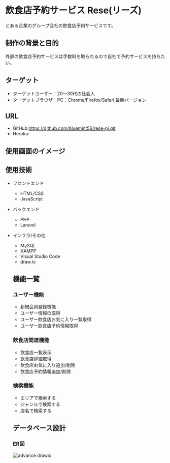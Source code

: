 # 飲食店予約サービス Rese(リーズ)
とある企業のグループ会社の飲食店予約サービスです。

## 制作の背景と目的
外部の飲食店予約サービスは手数料を取られるので自社で予約サービスを持ちたい。

## ターゲット
- ターゲットユーザー：20～30代の社会人
- ターゲットブラウザ：PC：Chrome/Firefox/Safari 最新バージョン

## URL
- GitHub:https://github.com/bluemint56/rese-pj.git
- Heroku:

## 使用画面のイメージ


## 使用技術
- フロントエンド
  - HTML/CSS
  - JavaScript
- バックエンド
  - PHP
  - Laravel
- インフラ/その他
  - MySQL
  - XAMPP
  - Visual Studio Code
  - draw.io
  
  ## 機能一覧
  ### ユーザー機能
  - 新規会員登録機能
  - ユーザー情報の取得
  - ユーザー飲食店お気に入り一覧取得
  - ユーザー飲食店予約情報取得
  ### 飲食店関連機能
  - 飲食店一覧表示
  - 飲食店詳細取得
  - 飲食店お気に入り追加/削除
  - 飲食店予約情報追加/削除
  ### 検索機能
  - エリアで検索する
  - ジャンルで検索する
  - 店名で検索する
  
  ## データベース設計
  ### ER図
  ![advance drawio](https://user-images.githubusercontent.com/95206281/163293384-3f00bf71-a0cb-49de-ac05-0b7fea68f09d.png)
 
